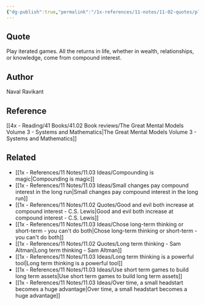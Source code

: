 ```yaml
---
{"dg-publish":true,"permalink":"/1x-references/11-notes/11-02-quotes/play-iterated-games-all-the-returns-in-life-whether-in-wealth-relationships-or-knowledge-come-from-compound-interest-naval-ravikant/","title":"Play iterated games. All the returns in life, whether in wealth, relationships, or knowledge, come from compound interest - Naval Ravikant","created":"2025-05-17T09:45:10.390+03:00","updated":"2025-06-08T07:44:13.007+03:00"}
---
```



## Quote
Play iterated games. All the returns in life, whether in wealth, relationships, or knowledge, come from compound interest.

## Author
Naval Ravikant

## Reference
[[4x - Reading/41 Books/41.02 Book reviews/The Great Mental Models Volume 3 - Systems and Mathematics\|The Great Mental Models Volume 3 - Systems and Mathematics]]

## Related
- [[1x - References/11 Notes/11.03 Ideas/Compounding is magic\|Compounding is magic]]
- [[1x - References/11 Notes/11.03 Ideas/Small changes pay compound interest in the long run\|Small changes pay compound interest in the long run]]
- [[1x - References/11 Notes/11.02 Quotes/Good and evil both increase at compound interest - C.S. Lewis\|Good and evil both increase at compound interest - C.S. Lewis]]
- [[1x - References/11 Notes/11.03 Ideas/Chose long-term thinking or short-term - you can't do both\|Chose long-term thinking or short-term - you can't do both]]
- [[1x - References/11 Notes/11.02 Quotes/Long term thinking - Sam Altman\|Long term thinking - Sam Altman]]
- [[1x - References/11 Notes/11.03 Ideas/Long term thinking is a powerful tool\|Long term thinking is a powerful tool]]
- [[1x - References/11 Notes/11.03 Ideas/Use short term games to build long term assets\|Use short term games to build long term assets]]
- [[1x - References/11 Notes/11.03 Ideas/Over time, a small headstart becomes a huge advantage\|Over time, a small headstart becomes a huge advantage]]